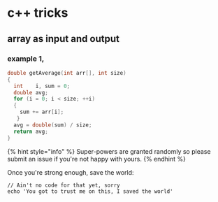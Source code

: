 # c++ tricks

## array as input and output

### example 1, 

```cpp
double getAverage(int arr[], int size)
{
  int    i, sum = 0;
  double avg;
  for (i = 0; i < size; ++i)
  {
    sum += arr[i];
   }
  avg = double(sum) / size;
  return avg;
}
```

{% hint style="info" %}
 Super-powers are granted randomly so please submit an issue if you're not happy with yours.
{% endhint %}

Once you're strong enough, save the world:

```
// Ain't no code for that yet, sorry
echo 'You got to trust me on this, I saved the world'
```



